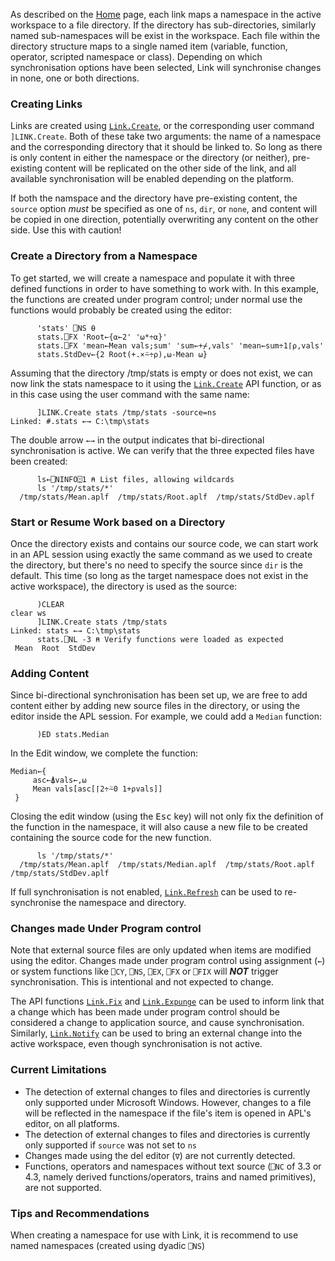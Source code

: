 As described on the [Home](Home) page, each link maps a namespace in the active workspace to a file directory. If the directory
has sub-directories, similarly named sub-namespaces will be exist in the workspace. Each file within the directory structure maps to a single 
named item (variable, function, operator, scripted namespace or class). Depending on which synchronisation options have been
selected, Link will synchronise changes in none, one or both directions.

### Creating Links

Links are created using [`Link.Create`](Link.Create), or the corresponding user command `]LINK.Create`.
Both of these take two arguments: the name of a namespace and the corresponding directory 
that it should be linked to. So long as there is only content in either the namespace or
the directory (or neither), pre-existing content will be replicated on the other side of the link,
and all available synchronisation will be enabled depending on the platform.

If both the namspace and the directory have pre-existing content, the `source` option 
*must* be specified as one of `ns`, `dir`, or `none`, and content will be copied in one direction,
potentially overwriting any content on the other side. Use this with caution!

### Create a Directory from a Namespace

To get started, we will create a namespace and populate it with three defined functions in order to 
have something to work with. In this example, the functions are created under program control; under normal use
the functions would probably be created using the editor:
```apl
      'stats' ⎕NS ⍬
      stats.⎕FX 'Root←{⍺←2' '⍵*÷⍺}'
      stats.⎕FX 'mean←Mean vals;sum' 'sum←+⌿,vals' 'mean←sum÷1⌈⍴,vals'
      stats.StdDev←{2 Root(+.×⍨÷⍴),⍵-Mean ⍵}
```
Assuming that the directory /tmp/stats is empty or does not exist, we can now link the stats
namespace to it using the [`Link.Create`](Link.Create) API function, or as in this case using
the user command with the same name:
```apl
      ]LINK.Create stats /tmp/stats -source=ns
Linked: #.stats ←→ C:\tmp\stats
```
The double arrow `←→` in the output indicates that bi-directional synchronisation is active.
We can verify that the three expected files have been created:
```apl
      ls←⎕NINFO⍠1 ⍝ List files, allowing wildcards
      ls '/tmp/stats/*'
  /tmp/stats/Mean.aplf  /tmp/stats/Root.aplf  /tmp/stats/StdDev.aplf  
```
### Start or Resume Work based on a Directory

Once the directory exists and contains our source code, we can start work in an APL session using exactly the same
command as we used to create the directory, but there's no need to specify the source since `dir` is the default. This time (so long
as the target namespace does not exist in the active
workspace), the directory is used as the source:

```apl
      )CLEAR
clear ws
      ]LINK.Create stats /tmp/stats
Linked: stats ←→ C:\tmp\stats
      stats.⎕NL -3 ⍝ Verify functions were loaded as expected
 Mean  Root  StdDev
```

### Adding Content

Since bi-directional synchronisation has been set up, we are free to add content either by
adding new source files in the directory, or using the editor inside the APL session.
For example, we could add a `Median` function:

```apl
      )ED stats.Median
```

In the Edit window, we complete the function:

```apl
Median←{
     asc←⍋vals←,⍵
     Mean vals[asc[⌈2÷⍨0 1+⍴vals]]
 }
```

Closing the edit window (using the <kbd>Esc</kbd> key) will not only fix the definition of the
function in the namespace, it will also cause a new file to be created containing the
source code for the new function.


```apl
      ls '/tmp/stats/*'
  /tmp/stats/Mean.aplf  /tmp/stats/Median.aplf  /tmp/stats/Root.aplf  /tmp/stats/StdDev.aplf  
```

If full synchronisation is not enabled,
[`Link.Refresh`](Link.Refresh) can be used to re-synchronise
the namespace and directory.

### Changes made Under Program control

Note that external source files are only updated when items are modified using the editor.
Changes made under program control using assignment (`←`) or system functions 
like `⎕CY`, `⎕NS`, `⎕EX`, `⎕FX` or `⎕FIX` will ***NOT*** trigger synchronisation.
This is intentional and not expected to change. 

The API functions [`Link.Fix`](Link.Fix) and [`Link.Expunge`](Link.Expunge)
can be used to inform link that a change which has been made under program control should be
considered a change to application source, and cause synchronisation. Similarly,
[`Link.Notify`](Link.Notify) can be used to bring an external change into the active workspace, even though
synchronisation is not active.

### Current Limitations

* The detection of external changes to files and directories is currently only supported under Microsoft Windows. However, changes to a file will be reflected in the namespace if the file's item is opened in APL's editor, on all platforms.
* The detection of external changes to files and directories is currently only supported if `source` was not set to `ns`
* Changes made using the del editor (`∇`) are not currently detected.
* Functions, operators and namespaces without text source (`⎕NC` of 3.3 or 4.3, 
namely derived functions/operators, trains and named primitives), are not supported.

### Tips and Recommendations
When creating a namespace for use with Link, it is recommend to use named namespaces (created using dyadic `⎕NS`)